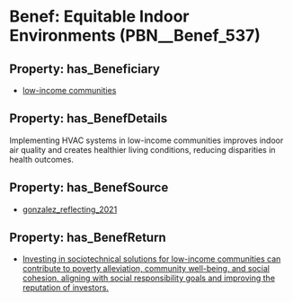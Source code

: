 # Benef: __Equitable Indoor Environments__ (PBN__Benef_537)

## Property: has_Beneficiary

* [low-income communities](../Stakeholder/PBN__Stakeholder_27)

## Property: has_BenefDetails

Implementing HVAC systems in low-income communities improves indoor air quality and creates healthier living conditions, reducing disparities in health outcomes.

## Property: has_BenefSource

* [gonzalez_reflecting_2021](../Article/PBN__Article_110)

## Property: has_BenefReturn

* [Investing in sociotechnical solutions for low-income communities can contribute to poverty alleviation, community well-being, and social cohesion, aligning with social responsibility goals and improving the reputation of investors.](../BenefReturn/PBN__BenefReturn_589)

